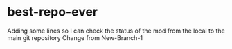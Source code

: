 # best-repo-ever

Adding some lines
so I can check the status of the mod from the local to the main git repository
Change from New-Branch-1